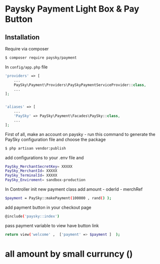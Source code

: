 
# Paysky Payment Light Box & Pay Button

## Installation
Require via composer

```bash
$ composer require paysky/payment
```

In `config/app.php` file

```php
'providers' => [
    ...
    PaySky\Payment\Providers\PaySkyPaymentServiceProvider::class,
    ...
];


'aliases' => [
    ...
    'PaySky' => PaySky\Payment\Facades\PaySky::class,
    ...
];

```

First of all, make an account on paysky -  run this command to generate the PaySky configuration file and choose the package
```bash
$ php artisan vendor:publish  
```
add configurations to your .env file and 
```bash
PaySky_MerchantSecretKey= XXXXX
PaySky_MerchantId= XXXXX
PaySky_TerminalId= XXXXX
PaySky_Enviroment= sandbox-production   
```


In Controller init new payment class add amount - oderId - merchRef
```bash
$payment = PaySky::makePayment(100000 , rand() );

```
add payment button in your checkout page
```bash
@include('paysky::index')
```


pass payment variable to view have button link

```bash
return view('welcome' ,  ['payment' => $payment ]  );

```

# all amount by small curruncy ()

